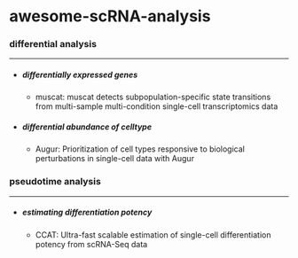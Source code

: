 # awesome-scRNA-analysis

### differential analysis
---
- ##### differentially expressed genes
  - muscat: muscat detects subpopulation-specific state transitions from multi-sample multi-condition single-cell transcriptomics data
- ##### differential abundance of celltype
  - Augur: Prioritization of cell types responsive to biological perturbations in single-cell data with Augur

### pseudotime analysis
---
- ##### estimating differentiation potency
  - CCAT: Ultra-fast scalable estimation of single-cell differentiation potency from scRNA-Seq data
